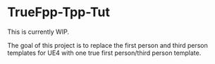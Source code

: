 # TrueFpp-Tpp-Tut

This is currently WIP.

The goal of this project is to replace the first person and third person templates for UE4 with one true first person/third person template.
